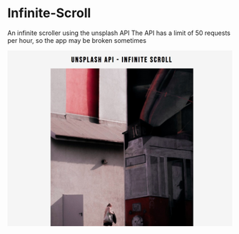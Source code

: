 # Infinite-Scroll

An infinite scroller using the unsplash API
The API has a limit of 50 requests per hour, so the app may be broken sometimes

![Screenshot](screenshot.jpg)
